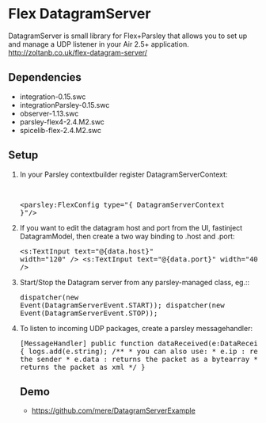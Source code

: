 <h1>Flex DatagramServer</h1>

DatagramServer is small library for Flex+Parsley that allows you to set up and manage a UDP listener in your Air 2.5+ application.
<br /><a href="http://zoltanb.co.uk/flex-datagram-server/" >http://zoltanb.co.uk/flex-datagram-server/</a>
<h2>Dependencies</h2>
<ul>
<li>integration-0.15.swc</li>
<li>integrationParsley-0.15.swc</li>
<li>observer-1.13.swc</li>
<li>parsley-flex4-2.4.M2.swc</li>
<li>spicelib-flex-2.4.M2.swc</li>
</ul>

<h2>Setup</h2>
<ol>
	<li>In your Parsley contextbuilder register DatagramServerContext:

<br /><pre>&lt;parsley:FlexConfig type="{ DatagramServerContext }"/&gt;</pre></li>
	<li>If you want to edit the datagram host and port from the UI, fastinject DatagramModel, then create a two way binding to .host and .port:
<br /><pre>&lt;s:TextInput text="@{data.host}" width="120" /&gt;
&lt;s:TextInput text="@{data.port}" width="40" /&gt;</pre></li>
	<li>Start/Stop the Datagram server from any parsley-managed class, eg.::
<br /><pre>dispatcher(new Event(DatagramServerEvent.START));
dispatcher(new Event(DatagramServerEvent.STOP));</pre></li>
	<li>To listen to incoming UDP packages, create a parsley messagehandler:
<br /><pre>
[MessageHandler]
public function dataReceived(e:DataReceivedEvent):void
{
	logs.add(e.string);
	/**
	* you can also use:
	* e.ip     : returns the IP of the sender
	* e.data     : returns the packet as a bytearray
	* e.xml     : returns the packet as xml
	*/
}</pre></li>

<h2>Demo</h2>
<ul>
	<li>
	<a href="https://github.com/mere/DatagramServerExample" >https://github.com/mere/DatagramServerExample</a>
	</li>
</ul>
</ol>